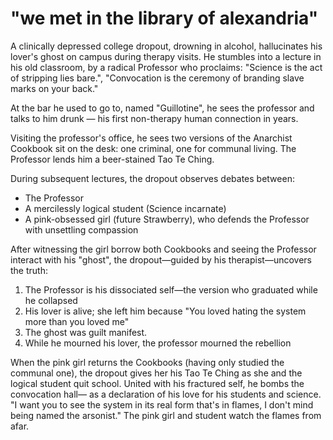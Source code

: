 # "we met in the library of alexandria"

A clinically depressed college dropout, drowning in alcohol, hallucinates his lover's ghost on campus during therapy visits. He stumbles into a lecture in his old classroom, by a radical Professor who proclaims: "Science is the act of stripping lies bare.", "Convocation is the ceremony of branding slave marks on your back."

At the bar he used to go to, named "Guillotine", he sees the professor and talks to him drunk — his first non-therapy human connection in years.

Visiting the professor's office, he sees two versions of the Anarchist Cookbook sit on the desk: one criminal, one for communal living. The Professor lends him a beer-stained Tao Te Ching.

During subsequent lectures, the dropout observes debates between:

- The Professor
- A mercilessly logical student (Science incarnate)
- A pink-obsessed girl (future Strawberry), who defends the Professor with unsettling compassion

After witnessing the girl borrow both Cookbooks and seeing the Professor interact with his "ghost", the dropout—guided by his therapist—uncovers the truth:

1. The Professor is his dissociated self—the version who graduated while he collapsed
2. His lover is alive; she left him because "You loved hating the system more than you loved me"
3. The ghost was guilt manifest.
4. While he mourned his lover, the professor mourned the rebellion

When the pink girl returns the Cookbooks (having only studied the communal one), the dropout gives her his Tao Te Ching as she and the logical student quit school. United with his fractured self, he bombs the convocation hall— as a declaration of his love for his students and science. "I want you to see the system in its real form that's in flames, I don't mind being named the arsonist." The pink girl and student watch the flames from afar.
